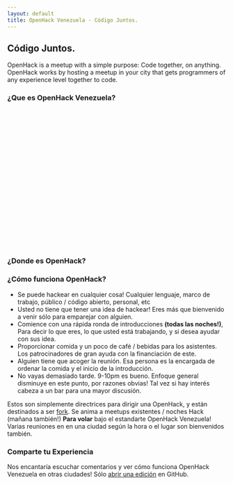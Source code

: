 ```yaml
---
layout: default
title: OpenHack Venezuela - Código Juntos.
---
```


## Código Juntos.

OpenHack is a meetup with a simple purpose: Code together, on anything. OpenHack works by hosting a meetup in your city that gets programmers of any experience level together to code.

### ¿Que es OpenHack Venezuela?

<div class="video-container">
  <object width="560" height="315"><param name="movie" value="http://www.youtube.com/v/bQgbSXBjpz0?version=3&amp;hl=en_US&amp;vq=large"></param><param name="allowFullScreen" value="true"></param><param name="allowscriptaccess" value="always"></param><embed src="http://www.youtube.com/v/bQgbSXBjpz0?version=3&amp;hl=en_US&amp;vq=large" type="application/x-shockwave-flash" width="560" height="315" allowscriptaccess="always" allowfullscreen="true"></embed></object>
</div>

<h3 class="hidden-phone">¿Donde es OpenHack?</h3>
<div id="google_map" class="hidden-phone">
</div>

### ¿Cómo funciona OpenHack?

* Se puede hackear en cualquier cosa! Cualquier lenguaje, marco de trabajo, público / código abierto, personal, etc
* Usted no tiene que tener una idea de hackear! Eres más que bienvenido a venir sólo para emparejar con alguien.
* Comience con una rápida ronda de introducciones **(todas las noches!)**, Para decir lo que eres, lo que usted está trabajando, y si desea ayudar con sus idea.
* Proporcionar comida y un poco de café / bebidas para los asistentes. Los patrocinadores de gran ayuda con la financiación de este.
* Alguien tiene que acoger la reunión. Esa persona es la encargada de ordenar la comida y el inicio de la introducción.
* No vayas demasiado tarde. 9-10pm es bueno. Enfoque general disminuye en este punto, por razones obvias! Tal vez si hay interés cabeza a un bar para una mayor discusión.

Estos son simplemente directrices para dirigir una OpenHack, y están destinados a ser [fork](https://github.com/OpenHackVE/openhackve.github.com). Se anima a meetups existentes / noches Hack (mañana también!) **Para volar** bajo el estandarte OpenHack Venezuela! Varias reuniones en en una ciudad según la hora o el lugar son bienvenidos también.

### Comparte tu Experiencia

Nos encantaría escuchar comentarios y ver cómo funciona OpenHack Venezuela en otras ciudades! Sólo [abrir una edición](https://github.com/openhack/openhack.github.com/issues) en GitHub.